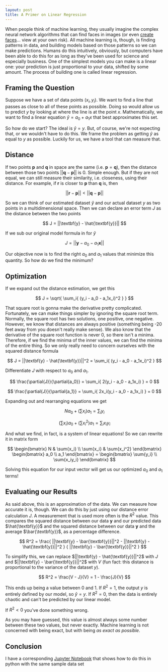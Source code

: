 ```yaml
---
layout: post
title: A Primer on Linear Regression
---
```


When people think of machine learning, they usually imagine the complex neural network algorithms 
that can find faces in images (or even [create faces](http://thispersondoesnotexist.com)... view 
at your own risk). All machine learning is, though, is finding patterns in data, and building 
models based on those patterns so we can make predictions. Humans do this intuitively, obviously, 
but computers have been able to do this for as long as they've been used for science and especially 
business. One of the simplest models you can make is a linear one: your prediction is just proportional 
to your data, shifted by some amount. The process of building one is called linear regression.

Framing the Question
---------------------------------------------------------------------------------------------------------

Suppose we have a set of data points $(x_i, y_i)$. We want to find a line that passes as close to all 
of these points as possible. Doing so would allow us to predict $y$ by looking at where the line is at 
the point $x$. Mathematically, we want to find a linear equation $\hat{y} = a_0 + a_1 x$ that best 
approximates this set.

So how do we start? The ideal is $\hat{y} = y$. But, of course, we're not expecting that, or we wouldn't 
have to do this. We frame the problem as getting $\hat{y}$ as equal to $y$ as possible. Luckily for us, 
we have a tool that can measure that.

Distance
---------------------------------------------------------------------------------------------------------

If two points $\textbf{p}$ and $\textbf{q}$ in space are the same (i.e. $\textbf{p} = \textbf{q}$), then 
the distance between those two points $||\textbf{q} - \textbf{p}||$ is 0. Simple enough. But if they are 
not equal, we can still measure their similarity, i.e. closeness, using their distance.  For example, if 
$\textbf{r}$ is closer to $\textbf{p}$ than $\textbf{q}$ is, then

$$
||\textbf{r} - \textbf{p}|| < ||\textbf{q} - \textbf{p}||
$$

So we can think of our estimated dataset $\hat{y}$ and our actual dataset $y$ as two points in a 
multidimensional space. Then we can declare an error term $J$ as the distance between the two points

$$
J = ||\textbf{y} - \hat{\textbf{y}}||
$$

If we sub our original model formula in for $\hat{y}$

$$
J = ||\textbf{y} - a_0 - a_1 \textbf{x}||
$$

Our objective now is to find the right $a_0$ and $a_1$ values that minimize this quantity. So how do we
find the minimum?

Optimization
---------------------------------------------------------------------------------------------------------

If we expand out the distance estimation, we get this

$$
J = \sqrt{ \sum_i{ (y_i - a_0 - a_1x_i)^2 } }
$$

That square root is gonna make the derivative pretty complicated. Fortunately, we can make things simpler 
by ignoring the square root term. Normally, the square root has two solutions, one positive, one negative. 
However, we know that distances are always positive (something being -20 feet away from you doesn't really 
make sense). We also know that the derivative of the square root function is never 0, so there isn't a 
minima. Therefore, if we find the minima of the inner values, we can find the minima of the entire thing. 
So we only really need to concern ourselves with the squared distance formula

$$
J = ||\textbf{y} - \hat{\textbf{y}}||^2 = \sum_i{ (y_i - a_0 - a_1x_i)^2 }
$$

Differentiate $J$ with respect to $a_0$ and $a_1$.

$$
\frac{\partial{J}}{\partial{a_0}} = \sum_i{ 2(y_i - a_0 - a_1x_i) } = 0
$$

$$
\frac{\partial{J}}{\partial{a_1}} = \sum_i{ 2x_i(y_i - a_0 - a_1x_i) } = 0
$$

Expanding out and rearranging equations we get

$$
Na_0 + (\sum{x_i})a_1 = \sum_i{y_i}
$$

$$
(\sum{x_i})a_0 + (\sum{x_i^2})a_1 = \sum_i{x_iy_i}
$$

And what we find, in fact, is a system of linear equations! So we can rewrite it in matrix form

$$
\begin{bmatrix}
N & \sum{x_i} \\
\sum{x_i} & \sum{x_i^2}
\end{bmatrix}
\begin{bmatrix}
a_0 \\
a_1
\end{bmatrix} =
\begin{bmatrix}
\sum{y_i} \\
\sum{x_iy_i}
\end{bmatrix}
$$

Solving this equation for our input vector will get us our optimized $a_0$ and $a_1$ terms!

Evaluating our Results
---------------------------------------------------------------------------------------------------------

As said above, this is an approximation of the data. We can measure how accurate it is, though. We can
do this by just using our distance error calculation $J$. A measurement that is used more often is the
$R^2$ value. This compares the squared distance between our data $\textbf{y}$ and our predicted data 
$\hat{\textbf{y}}$ and the squared distance between our data $\textbf{y}$ and the average 
$\bar{\textbf{y}}$, as a percentage difference.

$$
R^2 = \frac{
    ||\textbf{y} - \bar{\textbf{y}}||^2 - ||\textbf{y} - \hat{\textbf{y}}||^2
}
{
    ||\textbf{y} - \bar{\textbf{y}}||^2
}
$$

To simplify this, we can replace $||\textbf{y} - \hat{\textbf{y}}||^2$ with $J$ and 
$||\textbf{y} - \bar{\textbf{y}}||^2$ with $V$ (fun fact: this distance is proportional to the
variance of the dataset $y$).

$$
R^2 = \frac{V - J}{V} = 1 - \frac{J}{V}
$$

This ends up being a value between 0 and 1. If $R^2 = 1$, the output $y$ is entirely defined by our 
model, so $\hat{y} = y$. If $R^2 = 0$, then the data is entirely chaotic and can't be predicted by our 
linear model.

If $R^2 < 0$ you've done something wrong.

As you may have guessed, this value is almost always some number between these two values, but never 
exactly. Machine learning is not concerned with being exact, but with being _as exact as possible_.

Conclusion
---------------------------------------------------------------------------------------------------------

I have a corresponding [Jupyter Notebook](/documents/jupyter/linear-regression.pdf) that shows how to 
do this in python with the same sample data set